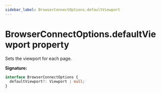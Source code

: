 ```yaml
---
sidebar_label: BrowserConnectOptions.defaultViewport
---
```


# BrowserConnectOptions.defaultViewport property

Sets the viewport for each page.

**Signature:**

```typescript
interface BrowserConnectOptions {
  defaultViewport?: Viewport | null;
}
```
